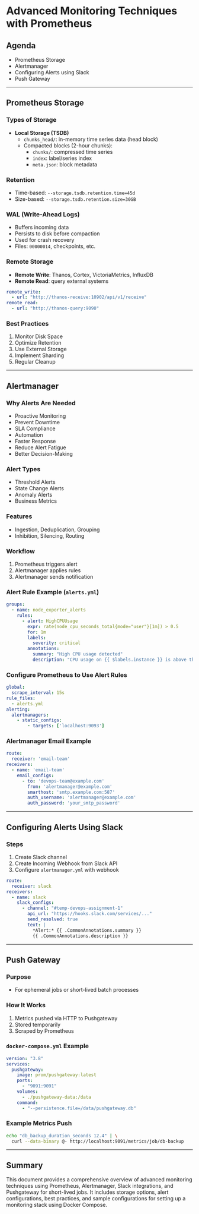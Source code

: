 # Advanced Monitoring Techniques with Prometheus

## Agenda

- Prometheus Storage
- Alertmanager
- Configuring Alerts using Slack
- Push Gateway

---

## Prometheus Storage

### Types of Storage

- **Local Storage (TSDB)**
  - `chunks_head/`: in-memory time series data (head block)
  - Compacted blocks (2-hour chunks):
    - `chunks/`: compressed time series
    - `index`: label/series index
    - `meta.json`: block metadata

### Retention

- Time-based: `--storage.tsdb.retention.time=45d`
- Size-based: `--storage.tsdb.retention.size=30GB`

### WAL (Write-Ahead Logs)

- Buffers incoming data
- Persists to disk before compaction
- Used for crash recovery
- Files: `00000014`, checkpoints, etc.

### Remote Storage

- **Remote Write**: Thanos, Cortex, VictoriaMetrics, InfluxDB
- **Remote Read**: query external systems

```yaml
remote_write:
  - url: "http://thanos-receive:10902/api/v1/receive"
remote_read:
  - url: "http://thanos-query:9090"
```

### Best Practices

1. Monitor Disk Space
2. Optimize Retention
3. Use External Storage
4. Implement Sharding
5. Regular Cleanup

---

## Alertmanager

### Why Alerts Are Needed

- Proactive Monitoring
- Prevent Downtime
- SLA Compliance
- Automation
- Faster Response
- Reduce Alert Fatigue
- Better Decision-Making

### Alert Types

- Threshold Alerts
- State Change Alerts
- Anomaly Alerts
- Business Metrics

### Features

- Ingestion, Deduplication, Grouping
- Inhibition, Silencing, Routing

### Workflow

1. Prometheus triggers alert
2. Alertmanager applies rules
3. Alertmanager sends notification

### Alert Rule Example (`alerts.yml`)

```yaml
groups:
  - name: node_exporter_alerts
    rules:
      - alert: HighCPUUsage
        expr: rate(node_cpu_seconds_total{mode="user"}[1m]) > 0.5
        for: 1m
        labels:
          severity: critical
        annotations:
          summary: "High CPU usage detected"
          description: "CPU usage on {{ $labels.instance }} is above the threshold."
```

### Configure Prometheus to Use Alert Rules

```yaml
global:
  scrape_interval: 15s
rule_files:
  - alerts.yml
alerting:
  alertmanagers:
    - static_configs:
        - targets: ['localhost:9093']
```

### Alertmanager Email Example

```yaml
route:
  receiver: 'email-team'
receivers:
  - name: 'email-team'
    email_configs:
      - to: 'devops-team@example.com'
        from: 'alertmanager@example.com'
        smarthost: 'smtp.example.com:587'
        auth_username: 'alertmanager@example.com'
        auth_password: 'your_smtp_password'
```

---

## Configuring Alerts Using Slack

### Steps

1. Create Slack channel
2. Create Incoming Webhook from Slack API
3. Configure `alertmanager.yml` with webhook

```yaml
route:
  receiver: slack
receivers:
  - name: slack
    slack_configs:
      - channel: "#temp-devops-assignment-1"
        api_url: "https://hooks.slack.com/services/..."
        send_resolved: true
        text: |
          *Alert:* {{ .CommonAnnotations.summary }}
          {{ .CommonAnnotations.description }}
```

---

## Push Gateway

### Purpose

- For ephemeral jobs or short-lived batch processes

### How It Works

1. Metrics pushed via HTTP to Pushgateway
2. Stored temporarily
3. Scraped by Prometheus

### `docker-compose.yml` Example

```yaml
version: "3.8"
services:
  pushgateway:
    image: prom/pushgateway:latest
    ports:
      - "9091:9091"
    volumes:
      - ./pushgateway-data:/data
    command:
      - "--persistence.file=/data/pushgateway.db"
```

### Example Metrics Push

```bash
echo "db_backup_duration_seconds 12.4" | \
  curl --data-binary @- http://localhost:9091/metrics/job/db-backup
```

---

## Summary

This document provides a comprehensive overview of advanced monitoring techniques using Prometheus, Alertmanager, Slack integrations, and Pushgateway for short-lived jobs. It includes storage options, alert configurations, best practices, and sample configurations for setting up a monitoring stack using Docker Compose.

